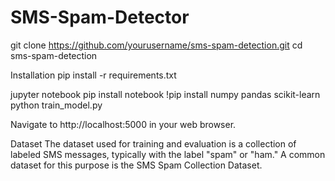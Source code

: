 # SMS-Spam-Detector

git clone https://github.com/yourusername/sms-spam-detection.git
cd sms-spam-detection

Installation
pip install -r requirements.txt

jupyter notebook
pip install notebook
!pip install numpy pandas scikit-learn
python train_model.py

Navigate to http://localhost:5000 in your web browser.

Dataset
The dataset used for training and evaluation is a collection of labeled SMS messages, typically with the label "spam" or "ham." A common dataset for this purpose is the SMS Spam Collection Dataset.

